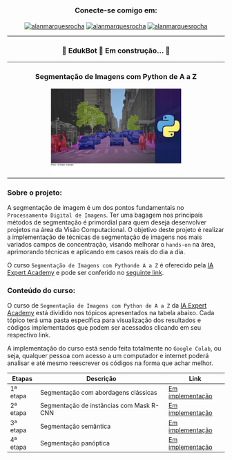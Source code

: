 <h3 align="center">Conecte-se comigo em:</h3>
<p align="center">
<a href="https://linkedin.com/in/alanmarquesrocha" target="blank"><img align="center" src="https://raw.githubusercontent.com/rahuldkjain/github-profile-readme-generator/master/src/images/icons/Social/linked-in-alt.svg" alt="alanmarquesrocha" height="30" width="40" /></a>
<a href="https://stackoverflow.com/users/19201352/m4rkn4l4" target="blank"><img align="center" src="https://raw.githubusercontent.com/rahuldkjain/github-profile-readme-generator/master/src/images/icons/Social/stack-overflow.svg" alt="alanmarquesrocha" height="30" width="40" /></a>
<a href="https://instagram.com/alanmarquesrocha" target="blank"><img align="center" src="https://raw.githubusercontent.com/rahuldkjain/github-profile-readme-generator/master/src/images/icons/Social/instagram.svg" alt="alanmarquesrocha" height="30" width="40" /></a>
</p>

---

<h3 align="center"> 
	🚧  EdukBot 🚀 Em construção...  🚧
</h3>

---

<h3 align="center"><b>Segmentação de Imagens com Python de A a Z</b></h3>

<p align="center" width="100%">
    <img width="60%" src="imgs_readme_md/capa.jpg"> 
</p>

---

### Sobre o projeto:

A segmentação de imagem é um dos pontos fundamentais no ``Processamento Digital de Imagens``. Ter uma bagagem nos principais métodos de segmentação é primordial para quem deseja desenvolver projetos na área da Visão Computacional. O objetivo deste projeto é realizar a implementação de técnicas de segmentação de imagens nos mais variados campos de concentração, visando melhorar o ``hands-on`` na área, aprimorando técnicas e aplicando em casos reais do dia a dia.

O curso ``Segmentação de Imagens com Pythonde A a Z`` é oferecido pela [IA Expert Academy](https://iaexpert.academy/) e pode ser conferido no [seguinte link](https://iaexpert.academy/courses/segmentacao-imagens-python-a-z/).


### Conteúdo do curso:


O curso de ``Segmentação de Imagens com Python de A a Z`` da [IA Expert Academy](https://iaexpert.academy/) está dividido nos tópicos apresentados na tabela abaixo. 
Cada tópico terá uma pasta específica para visualização dos resultados e códigos implementados que podem ser acessados clicando em seu respectivo link.

A implementação do curso está sendo feita totalmente no ``Google Colab``, ou seja, qualquer pessoa com acesso a um computador e internet poderá analisar e até mesmo reescrever os códigos na forma que achar melhor.



| Etapas | Descrição | Link |
| --- | --- | --- |
| 1ª etapa | Segmentação com abordagens clássicas | [Em implementação](Link)
| 2ª etapa | Segmentação de instâncias com Mask R-CNN | [Em implementação](Link)
| 3ª etapa | Segmentação semântica | [Em implementação](Link)
| 4ª etapa | Segmentação panóptica | [Em implementação](Link)
